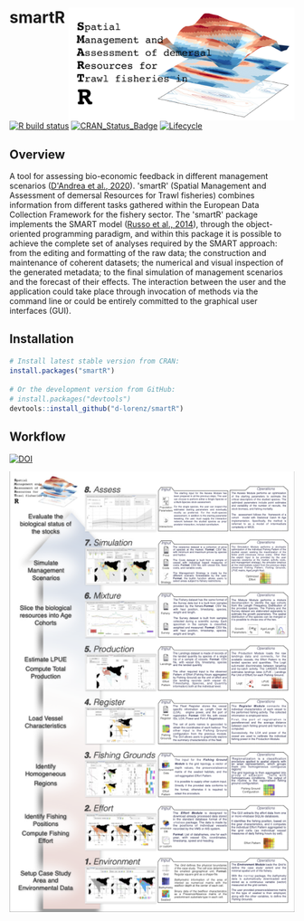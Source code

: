 # smartR <img src="inst/smartRlogo.jpg" align="right" width="400" />

[![R build status](https://travis-ci.org/d-lorenz/smartR.svg?branch=master)](https://travis-ci.org/d-lorenz/smartR)
[![CRAN\_Status\_Badge](https://www.r-pkg.org/badges/version/smartR)](https://cran.r-project.org/package=smartR)
[![Lifecycle](https://img.shields.io/badge/lifecycle-maturing-blue.svg)](https://www.tidyverse.org/lifecycle/#maturing)

## Overview

A tool for assessing bio-economic feedback in different management scenarios ([D'Andrea et al., 2020](https://doi.org/10.1111/2041-210X.13394)). 'smartR' (Spatial Management and Assessment of demersal Resources for Trawl fisheries) combines information from different tasks gathered within the European Data Collection Framework for the fishery sector. The 'smartR' package implements the SMART model ([Russo et al., 2014](https://doi.org/10.1371/journal.pone.0086222)), through the object-oriented  programming paradigm, and within this package it is possible to achieve the  complete set of analyses required by the SMART approach: from the editing and formatting of the raw data; the construction and maintenance of coherent datasets; the numerical and visual inspection of the generated metadata; to the final simulation of management scenarios and the forecast of their effects. The interaction between the user and the application could take place through invocation of methods via the command line or could be entirely committed to the graphical user interfaces (GUI).

## Installation

``` r
# Install latest stable version from CRAN:
install.packages("smartR")

# Or the development version from GitHub:
# install.packages("devtools")
devtools::install_github("d-lorenz/smartR")
```

## Workflow

[![DOI](https://img.shields.io/badge/doi-10.1111/2041--210X.13394-blue.svg)](https://doi.org/10.1111/2041-210X.13394)

<a href="vignettes/smartR_Workflow.pdf">
<img src="inst/smartR_Workflow.png" align="center" />
</a>
